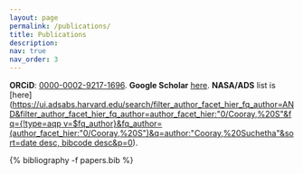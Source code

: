 ```yaml
---
layout: page
permalink: /publications/
title: Publications
description: 
nav: true
nav_order: 3
---
```


<!-- _pages/publications.md -->

<style>
.pub-buttons {
    margin: 5px 0;
}

.pub-button {
    display: inline-block;
    padding: 2px 8px;
    margin: 0 3px;
    font-size: 0.8em;
    border: 1px solid var(--global-theme-color);
    border-radius: 4px;
    color: var(--global-theme-color);
    background-color: white;
    text-decoration: none;
    transition: all 0.2s ease;
}

.pub-button:hover {
    color: var(--global-hover-color, var(--global-theme-color));
    border-color: var(--global-hover-color, var(--global-theme-color));
    background-color: white;
    text-decoration: none;
}
</style>

<!-- Bibsearch Feature -->

<!-- {% include bib_search.liquid %} -->

**ORCiD**: [0000-0002-9217-1696](https://orcid.org/0000-0002-9217-1696).  **Google Scholar** [here](https://scholar.google.com/citations?user=r8HVLvEAAAAJ).
**NASA/ADS** list is [here]([https://ui.adsabs.harvard.edu/search/filter_author_facet_hier_fq_author=AND&filter_author_facet_hier_fq_author=author_facet_hier:"0/Cooray,%20S"&fq={!type=aqp v=$fq_author}&fq_author=(author_facet_hier:"0/Cooray,%20S")&q=author:"Cooray,%20Suchetha"&sort=date desc, bibcode desc&p=0](https://ui.adsabs.harvard.edu/search/filter_author_facet_hier_fq_author=AND&filter_author_facet_hier_fq_author=author_facet_hier%3A%220%2FCooray%2C%20S%22&fq=%7B!type%3Daqp%20v%3D%24fq_database%7D&fq=%7B!type%3Daqp%20v%3D%24fq_author%7D&fq_author=(author_facet_hier%3A%220%2FCooray%2C%20S%22)&fq_database=(database%3Aastronomy%20OR%20database%3Aphysics)&p_=0&q=%20author%3A%22cooray%2C%20suchetha%22&sort=date%20desc%2C%20bibcode%20desc)).

<div class="Publications">

{% bibliography -f papers.bib %}

</div>
